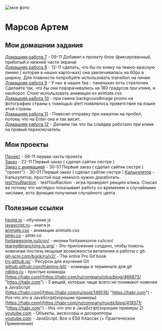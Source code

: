 ![мое фото](fobos78.github.io/my_foto.jpg "мое фото")  
# Марсов Артем  

## Мои домашнии задания  
[Домашняя работа 7](https://github.com/fobos78/fobos78.github.io/blob/master/fobos78.github.io/homework "Моя домашка") - 09-11 Добавил к проекту блок (фиксированный, прибитый к нижней части экрана)  
[Домашняя работа 8](https://github.com/fobos78/fobos78.github.io/homework-12-11-19/ "Моя домашка") - 12-11 сделать, что бы по клику на темно-красную линию ( которая в наших карточках) она увеличивалась на 60px в ширину. Для плавности попробуйте использовать transition на линии.  
[Домашняя работа 9](https://github.com/fobos78/fobos78.github.io/homework_9_2_14-11-19/ "Моя домашка") - У нас в наших faq - панельках есть стрелочки. Сделайте так, что бы они поворачивались на 180 градусов при клике, и наоборот.  Стоит использовать анимации из animate.css  
[Домашняя работа 10](https://fobos78.github.io/homework_10_20-11-19/ "Моя домашка") - при смене backgroundImage promo на фотографию страны с помощью alert появлялось приветствие на языке этой страны.  
[Домашняя работа 11](https://fobos78.github.io/homework_11_from_23_11/ "Моя домашка") - Повесил отправку при нажатии на пробел, потому что на Enter она и так висит..   
[Домашняя работа 12](https://fobos78.github.io/slider_14/ "Моя домашка") - Делаем так что бы слайдер работало при клике на правый переключатель  


## Мои проекты  
[Проект](fobos78.github.io/project1/ "проект") - 09-11 первая часть проекта  
[Заказ](https://fobos78.github.io/yoga%20project%20adapt/ "проект") - 22-11 Первый заказ ( сделал сайтик сестре )  
[Заказ с анимацией](https://fobos78.github.io/yoga3-animashon/ "проект") - 30-01 Первый заказ ( сделал сайтик сестре ) "проект") - 30-01 Первый заказ ( сделал сайтик сестре )
[Калькулятор](https://fobos78.github.io/calculator/ "Калькулятор") - Калькулятор, простой еще немного нужно доработать.    
[testYouRiaction](https://fobos78.github.io/testYouRiaction/ "testYouRiaction") - testYouRiaction - игра проверяет рекцию клика. Списал ее потому что наглядно показывает работу со временем и случайными числами, есть функция получения случайного цвета

## Полезные ссылки  
[hexlet.io](https://ru.hexlet.io/ "js") - обучение js  
[javascript.ru](https://javascript.ru "js") - книга js  
[animate.css](https://daneden.github.io/animate.css/ "animate.css") - анимации animate.css  
[plnkr.co](https://plnkr.co/edit/?p=catalogue "plnkr.co") - plnkr.co  
[fontawesome.ru/icon/](https://fontawesome.ru/icon/angle-up/ "fontawesome.ru/icon/") - иконки fontawesome.ru/icon/   
[learngitbranching.js.org/](https://learngitbranching.js.org/ "learngitbranching.js.org/") - Это приложение создано, чтобы помочь новичкам постичь мощные возможности ветвления и работы с git.   
[git-scm.com/book/ru/v2/](https://git-scm.com/book/ru/v2/ "git-scm.com/book/ru/v2/") - The entire Pro Git book    
[try.github.io/](https://try.github.io/ "try.github.io/") - Ресурсы для изучения Git  
[github.github.com/training-kit/](https://github.github.com/training-kit/downloads/ru/github-git-cheat-sheet/ "github.github.com/training-kit/") - команды в терминале для git   
[rgblog.ru](http://rgblog.ru/page/git-dlja-chajnika-komandy-kotorye-pomogut-nachat-rabotu "rgblog.ru") - простые команды  
[https://habr.com](https://habr.com/ru/company/otus/blog/466873/ "https://habr.com") - 5 вещей, которые чаще всего не понимают новички в JavaScript  
[https://habr.com](https://habr.com/ru/post/149516/ "https://habr.com") - this что это в JavaScript(хорошие примеры)  
[https://habr.com](https://habr.com/ru/company/ruvds/blog/419371/ "https://habr.com") - this что это в JavaScript(хорошие примеры 2)  
[youtube.com](https://www.youtube.com/watch?v=z5h-iQSB6Dw&list=PLxxUfNXtNloQ-N1ydwmw7LdwMiSEO3CUp&index=7&t=0s "youtube.com") - Объекты, аксессоры и дескрипторы  
[youtube.com](https://www.youtube.com/watch?v=uLY9GXGMXaA "youtube.com") - JavaScript. Все о ES6 Классах (+ Практическое Применение)  

